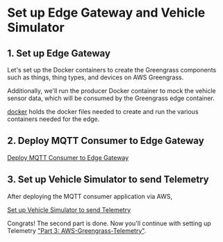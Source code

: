 # Set up Edge Gateway and Vehicle Simulator

## 1. Set up Edge Gateway

Let's set up the Docker containers to create the Greengrass components such as things, thing types, and devices on AWS Greengrass.

Additionally, we'll run the producer Docker container to mock the vehicle sensor data, which will be consumed by the Greengrass edge container.

[docker](./1.%20docker/) holds the docker files needed to create and run the various containers needed for the edge.

## 2. Deploy MQTT Consumer to Edge Gateway

[Deploy MQTT Consumer to Edge Gateway](./2.%20edge/cpp/consumer/README.md)

## 3. Set up Vehicle Simulator to send Telemetry

After deploying the MQTT consumer application via AWS,

[Set up Vehicle Simulator to send Telemetry](./1.%20docker/vehicle1/README.md)


Congrats! The second part is done. Now you'll continue with setting up Telemetry ["Part 3: AWS-Greengrass-Telemetry"](../3-aws-greengrass-telemetry/).

